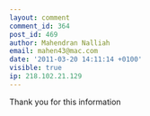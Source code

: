 ```yaml
---
layout: comment
comment_id: 364
post_id: 469
author: Mahendran Nalliah
email: mahen43@mac.com
date: '2011-03-20 14:11:14 +0100'
visible: true
ip: 218.102.21.129
---
```

Thank you for this information

